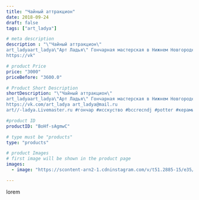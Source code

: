 ```yaml
---
title: "Чайный аттракцион"
date: 2018-09-24
draft: false
tags: ["art_ladya"]

# meta description
description : "\"Чайный аттракцион\" 
art_ladyaart_ladya\"Арт Ладья\" Гончарная мастерская в Нижнем Новгороде. Изготовление керамики и мастер//-классы по обучению. 
https://vk"

# product Price
price: "3000"
priceBefore: "3600.0"

# Product Short Description
shortDescription: "\"Чайный аттракцион\" 
art_ladyaart_ladya\"Арт Ладья\" Гончарная мастерская в Нижнем Новгороде. Изготовление керамики и мастер//-классы по обучению. 
https://vk.com/art_ladya art_ladya@mail.ru 
art//-ladya.Livemaster.ru #гончар #исскуство #bccrecndj #potter #керамикадляинтерьера #керамикаручнаяработа #керамиканазаказ #handmade #посудаизглины #керамика #кухня #эксклюзивнаякерамика #painter #dishes #decor #ceramicar #pot #claygoods #restaurant #earthenware #ceramic #design #elfish #flowers #ceramicart #teapot #заварочныйчайник #clay #авторскаякерамика"

#product ID
productID: "BoHf-sAgmwC"

# type must be "products"
type: "products"

# product Images
# first image will be shown in the product page
images:
  - image: "https://scontent-arn2-1.cdninstagram.com/v/t51.2885-15/e35/41811571_1830217127034138_1277899428136248300_n.jpg?tp=1&_nc_ht=scontent-arn2-1.cdninstagram.com&_nc_cat=106&_nc_ohc=EAhi0KD0pdYAX_u3Q7X&ccb=7-4&oh=5fe417e57ffc5e5f7bf846d21741c530&oe=60851E8D&_nc_sid=86f79a&ig_cache_key=MTg3NTYwODQxNzEyNTY5MDM3MA%3D%3D.2-ccb7-4"

---
```

lorem
